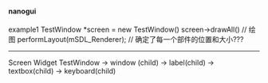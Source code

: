 #### nanogui

example1
    TestWindow *screen = new TestWindow()
        screen->drawAll() // 绘图
            performLayout(mSDL_Renderer); // 确定了每一个部件的位置和大小???

----------------
Screen
    Widget
        TestWindow   ->  window (child)  -> label(child)
                                         -> textbox(child)
                                         -> keyboard(child)
